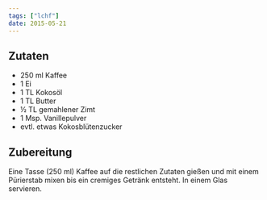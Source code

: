 ```yaml
---
tags: ["lchf"]
date: 2015-05-21
---
```


## Zutaten
- 250 ml    Kaffee
- 1         Ei
- 1 TL      Kokosöl
- 1 TL      Butter
- ½ TL      gemahlener Zimt
- 1 Msp.    Vanillepulver
- evtl. etwas Kokosblütenzucker

## Zubereitung
Eine Tasse (250 ml) Kaffee auf die restlichen Zutaten gießen und mit einem Pürierstab mixen bis ein cremiges Getränk entsteht.
In einem Glas servieren.
